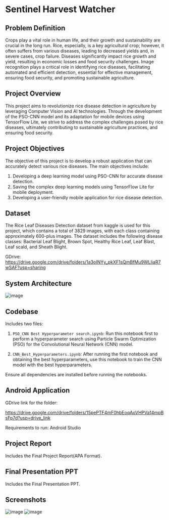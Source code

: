 # Sentinel Harvest Watcher

## Problem Definition

Crops play a vital role in human life, and their growth and sustainability are crucial in the long run. Rice, especially, is a key agricultural crop; however, it often suffers from various diseases, leading to decreased yields and, in severe cases, crop failure. Diseases significantly impact rice growth and yield, resulting in economic losses and food security challenges. Image recognition plays a critical role in identifying rice diseases, facilitating automated and efficient detection, essential for effective management, ensuring food security, and promoting sustainable agriculture.

## Project Overview

This project aims to revolutionize rice disease detection in agriculture by leveraging Computer Vision and AI technologies. Through the development of the PSO-CNN model and its adaptation for mobile devices using TensorFlow Lite, we strive to address the complex challenges posed by rice diseases, ultimately contributing to sustainable agriculture practices, and ensuring food security.

## Project Objectives

The objective of this project is to develop a robust application that can accurately detect various rice diseases. The main objectives include:

1. Developing a deep learning model using PSO-CNN for accurate disease detection.
2. Saving the complex deep learning models using TensorFlow Lite for mobile deployment.
3. Developing a user-friendly mobile application for rice disease detection.

## Dataset

The Rice Leaf Diseases Detection dataset from kaggle is used for this project, which contains a total of 3829 images, with each class containing approximately 600-plus images. The dataset includes the following disease classes: Bacterial Leaf Blight, Brown Spot, Healthy Rice Leaf, Leaf Blast, Leaf scald, and Sheath Blight.

GDrive: https://drive.google.com/drive/folders/1a3oINYy_pkXF1sQmBfMu9WLIiaR7wSAF?usp=sharing

## System Architecture

![image](https://github.com/Anshul-AM/Sentinel_Harvest_Watcher/assets/150291680/9b130748-82ac-4a91-b927-89df1ecb421a)

## Codebase
Includes two files:

1. `PSO_CNN Best Hyperparameter search.ipynb`: Run this notebook first to perform a hyperparameter search using Particle Swarm Optimization (PSO) for the Convolutional Neural Network (CNN) model.

2. `CNN_Best_Hyperparameters.ipynb`: After running the first notebook and obtaining the best hyperparameters, use this notebook to train the CNN model with the best hyperparameters.

Ensure all dependencies are installed before running the notebooks.
## Android Application
GDrive link for the folder:

https://drive.google.com/drive/folders/15pePTF4mF0hbEoqAoVHPVa14mpBsFp7d?usp=drive_link

Requirements to run: Android Studio

## Project Report
Includes the Final Project Report(APA Format).

## Final Presentation PPT
Includes the Final Presentation PPT.

## Screenshots
![image](https://github.com/Anshul-AM/Sentinel_Harvest_Watcher/assets/150291680/c6bc94b8-2af0-4b76-92d2-5de29c11be86)                                                                        ![image](https://github.com/Anshul-AM/Sentinel_Harvest_Watcher/assets/150291680/07c92b89-cd43-4021-b0eb-00261af390b2)


